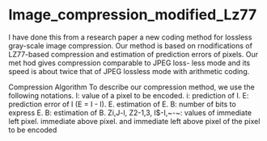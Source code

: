 # Image_compression_modified_Lz77
I have done this from a research paper a new coding method for lossless gray-scale image compression. Our method is based on rnodifications of LZ77-based compression and estimation of prediction errors of pixels. 
Our met hod gives compression comparable to JPEG loss- less mode and its speed is about twice that of JPEG lossless mode with arithmetic coding.

Compression Algorithm 
To describe our compression method, we use the 
following notations. 
I: value of a pixel to be encoded. i: prediction of I. 
E: prediction error of I (E = I - I). 
E. estimation of E. 
 B: number of bits to express E. B: estimation of B. 
Zi,J-l, Z2-1,3, I$-I,~-~: 
values of immediate left pixel. 
immediate above pixel. and immediate left above pixel 
of the pixel to be encoded
